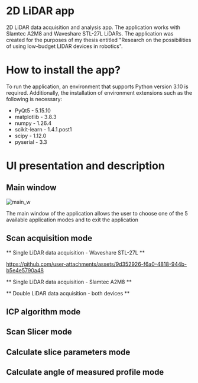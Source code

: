 # 2D LiDAR app
2D LiDAR data acquisition and analysis app. The application works with Slamtec A2M8 and Waveshare STL-27L LiDARs. The application was created for the purposes of my thesis entitled "Research on the possibilities of using low-budget LIDAR devices in robotics".

# How to install the app?
To run the application, an environment that supports Python version 3.10 is required. Additionally, the installation of environment extensions such as the following is necessary:
- PyQt5 - 5.15.10
- matplotlib - 3.8.3
- numpy - 1.26.4
- scikit-learn - 1.4.1.post1
- scipy - 1.12.0
- pyserial - 3.3

# UI presentation and description
## Main window 

![main_w](https://github.com/user-attachments/assets/ac23c00e-161a-475f-b751-625891c2773b)

The main window of the application allows the user to choose one of the 5 available application modes and to exit the application

## Scan acquisition mode

** Single LiDAR data acquisition - Waveshare STL-27L **

https://github.com/user-attachments/assets/9d352926-f6a0-4818-944b-b5e4e5790a48

** Single LiDAR data acquisition - Slamtec A2M8 **

** Double LiDAR data acquisition - both devices **

## ICP algorithm mode

## Scan Slicer mode

## Calculate slice parameters mode

## Calculate angle of measured profile mode
